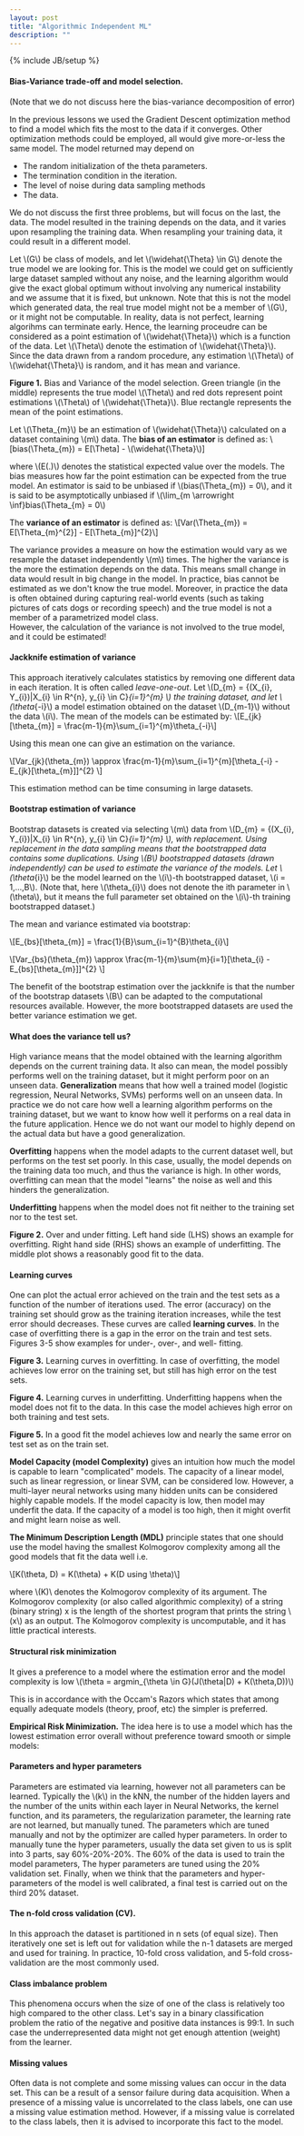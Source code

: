 ```yaml
---
layout: post
title: "Algorithmic Independent ML"
description: ""
---
```

{% include JB/setup %}


#### Bias-Variance trade-off and model selection.

(Note that we do not discuss here the bias-variance decomposition of error)

In the previous lessons we used the Gradient Descent optimization method to find a model which fits the most to the data if it converges. Other optimization methods could be employed, all would give more-or-less the same model.
The model returned may depend on
* The random initialization of the theta parameters.
* The termination condition in the iteration.
* The level of noise during data sampling methods
* The data.

We do not discuss the first three problems, but will focus on the last, the data.
The model resulted in the training depends on the data, and it varies upon resampling the training data. 
When resampling your training data, it could result in a different model. 

Let \\(G\\) be class of models, and let \\(\widehat{\Theta} \in G\\) denote the true model we are looking for. This is the model we could get on sufficiently large dataset sampled without any noise, and the learning algorithm would give the exact global optimum without involving any numerical instability and we assume that it is fixed, but unknown. Note that this is not the model which generated data, the real true model might not be a member of \\(G\\), or it might not be computable. In reality, data is not perfect, learning algorihms can terminate early. Hence, the learning proceudre can be considered as a point estimation of \\(\widehat{\Theta}\\) which is a function of the data. Let \\(\Theta\\) denote the estimation of \\(\widehat{\Theta}\\). Since the data drawn from a random procedure, any estimation \\(\Theta\\) of \\(\widehat{\Theta}\\) is random, and it has mean and variance.

**Figure 1.** Bias and Variance of the model selection. Green triangle (in the middle) represents the true model \\(\Theta\\) and red dots represent point estimations \\(\Theta\\) of \\(\widehat{\Theta}\\). Blue rectangle represents the mean of the point estimations.

Let \\(\Theta_{m}\\) be an estimation of \\(\widehat{\Theta}\\) calculated on a dataset containing \\(m\\) data.
The **bias of an estimator** is defined as:
\\[bias(\Theta_{m}) = E[\Theta] - \\(\widehat{\Theta}\\)]

where \\(E(.)\\) denotes the statistical expected value over the models. The bias measures how far the point estimation can be expected from the true model. An estimator is said to be unbiased if \\(bias(\Theta_{m}) = 0\\), and it is said to be asymptotically unbiased if \\(\lim_{m \arrowright \inf}bias(\Theta_{m} = 0\\)

The **variance of an estimator** is defined as:
\\[Var(\Theta_{m}) = E[\Theta_{m}^{2}] - E[\Theta_{m}]^{2}\\]

The variance provides a measure on how the estimation would vary as we resample the dataset independently \\(m\\) times. The higher the variance is the more the estimation depends on the data. This means small change in data would result in big change in the model.
In practice, bias cannot be estimated as we don't know the true model. Moreover, in practice the data is often obtained during capturing real-world events (such as taking pictures of cats dogs or recording speech) and the true model is not a member of a parametrized model class.  
However, the calculation of the variance is not involved to the true model, and it could be estimated!

#### Jackknife estimation of variance

This approach iteratively calculates statistics by removing one different data in each iteration. It is often called *leave-one-out*. Let \\(D_{m} = \{(X_{i}, Y_{i})|X_{i} \in R^{n}, y_{i} \in C\}_{i=1}^{m} \\) the training dataset, and let \\(\theta_{-i}\\) a model estimation obtained on the dataset \\(D_{m-1}\\) without the data \\(i\\).
The mean of the models can be estimated by:
\\[E_{jk}[\theta_{m}] = \frac{m-1}{m}\sum_{i=1}^{m}\theta_{-i}\\]

Using this mean one can give an estimation on the variance.

\\[Var_{jk}(\theta_{m}) \approx \frac{m-1}{m}\sum_{i=1}^{m}[\theta_{-i} - E_{jk}[\theta_{m}]]^{2} \\]

This estimation method can be time consuming in large datasets.

#### Bootstrap estimation of variance

Bootstrap datasets is created via selecting \\(m\\) data from \\(D_{m} = \{(X_{i}, Y_{i})|X_{i} \in R^{n}, y_{i} \in C\}_{i=1}^{m} \\), with replacement. Using replacement in the data sampling means that the bootstrapped data contains some duplications. Using \\(B\\) bootstrapped datasets (drawn independently) can be used to estimate the variance of the models. Let \\(\theta_{i}\\) be the model learned on the \\(i\\)-th bootstrapped dataset, \\(i = 1,...,B\\). (Note that, here \\(\theta_{i}\\) does not denote the ith parameter in \\(\theta\\), but it means the full parameter set obtained on the \\(i\\)-th training bootstrapped dataset.)

The mean and variance estimated via bootstrap:

\\[E_{bs}[\theta_{m}] = \frac{1}{B}\sum_{i=1}^{B}\theta_{i}\\]

\\[Var_{bs}(\theta_{m}) \approx \frac{m-1}{m}\sum{m}{i=1}[\theta_{i} - E_{bs}[\theta_{m}]]^{2} \\]

The benefit of the bootstrap estimation over the jackknife is that the number of the bootstrap datasets \\(B\\) can be adapted to the computational resources available. However, the more bootstrapped datasets are used the better variance estimation we get.


#### What does the variance tell us?

High variance means that the model obtained with the learning algorithm depends on the current training data. It also can mean, the model possibly performs well on the training dataset, but it might perform poor on an unseen data. **Generalization** means that how well a trained model (logistic regression, Neural Networks, SVMs) performs well on an unseen data. In practice we do not care how well a learning algorithm performs on the training dataset, but we want to know how well it performs on a real data in the future application. Hence we do not want our model to highly depend on the actual data but have a good generalization.

**Overfitting** happens when the model adapts to the current dataset well, but performs on the test set poorly. In this case, usually, the model depends on the training data too much, and thus the variance is high. In other words, overfitting can mean that the model "learns" the noise as well and this hinders the generalization. 

**Underfitting** happens when the model does not fit neither to the training set nor to the test set.

**Figure 2.** Over and under fitting. Left hand side (LHS) shows an example for overfitting. Right hand side (RHS) shows an example of underfitting. The middle plot shows a reasonably good fit to the data.

#### Learning curves

One can plot the actual error achieved on the train and the test sets as a function of the number of iterations used. The error (accuracy) on the training set should grow as the training iteration increases, while the test error should decreases. These curves are called **learning curves**. In the case of overfitting there is a gap in the error on the train and test sets.  Figures 3-5 show examples for under-, over-, and well- fitting.



**Figure 3.** Learning curves in overfitting. In case of overfitting, the model achieves low error on the training set, but still has high error on the test sets.


**Figure 4.** Learning curves in underfitting. Underfitting happens when the model does not fit to the data. In this case the model achieves high error on both training and test sets.


**Figure 5.** In a good fit the model achieves low and nearly the same error on test set as on the train set.

**Model Capacity (model Complexity)** gives an intuition how much the model is capable to learn "complicated" models. The capacity of a linear model, such as linear regression, or linear SVM, can be considered low. However, a multi-layer neural networks using many hidden units can be considered highly capable models. If the model capacity is low, then model may underfit the data. If the capacity of a model is too high, then it might overfit and might learn noise as well.


**The Minimum Description Length (MDL)** principle states that one should use the model having the smallest  Kolmogorov complexity among all the good models that fit the data well i.e.

\\[K(\theta, D) = K(\theta) + K(D using \theta)\\]

where \\(K)\\ denotes the Kolmogorov complexity of its argument. The Kolmogorov complexity (or also called algorithmic complexity) of a string (binary string) x is the length of the shortest program that prints the string \\(x\\) as an output. The Kolmogorov complexity is uncomputable, and it has little practical interests.


#### Structural risk minimization

It gives a preference to a model where the estimation error and the model complexity is low \\(\theta = argmin_{\theta \in G}(J(\theta|D) + K(\theta,D))\\)

This is in accordance with the Occam's Razors which states that among equally adequate  models (theory, proof, etc) the simpler is preferred.

**Empirical Risk Minimization.** The idea here is to use a model which has the lowest estimation error overall without preference toward smooth or simple models:


#### Parameters and hyper parameters

Parameters are estimated via learning, however not all parameters can be learned. Typically the \\(k\\) in the kNN, the number of the hidden layers and the number of the units within each layer in Neural Networks, the kernel function, and its parameters, the regularization parameter, the learning rate are not learned, but manually tuned. The parameters which are tuned manually and not by the optimizer are called hyper parameters.  In order to manually tune the hyper parameters, usually the data set given to us is split into 3 parts, say 60%-20%-20%. The 60% of the data is used to train the model parameters, 
The hyper parameters are tuned using the 20% validation set. Finally, when we think that the parameters and hyper-parameters of the model is well calibrated, a final test is carried out on the third 20% dataset.

#### The n-fold cross validation (CV). 

In this approach the dataset is partitioned in n sets (of equal size). Then iteratively one set is left out for validation while the n-1 datasets are merged and used for training. In practice, 10-fold cross validation, and 5-fold cross-validation are the most commonly used.

#### Class imbalance problem

This phenomena occurs when the size of one of the class is relatively too high compared to the other class. Let's say in a binary classification problem the ratio of the negative and positive data instances is 99:1. In such case the underrepresented data might not get enough attention (weight) from the learner.

#### Missing values
Often data is not complete and some missing values can occur in the data set. This can be a result of a sensor failure during data acquisition.
When a presence of a missing value is uncorrelated to the class labels, one can use a missing value estimation method. However, if a missing value is correlated to the class labels, then it is advised to incorporate this fact to the model.